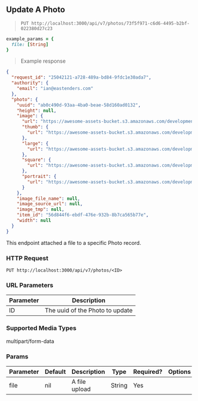 ## Update A Photo

> `PUT http://localhost:3000/api/v7/photos/73f5f971-c6d6-4495-b2bf-022380d27c23`

```ruby
example_params = {
  file: [String]
}
```

> Example response

```json
{
  "request_id": "25042121-a728-489a-bd84-9fdc1e30ada7",
  "authority": {
    "email": "ian@eastenders.com"
  },
  "photo": {
    "uuid": "ab0c490d-93aa-4ba0-beae-58d160ad0132",
    "height": null,
    "image": {
      "url": "https://awesome-assets-bucket.s3.amazonaws.com/development/uploads/photo/image/28/test.jpeg",
      "thumb": {
        "url": "https://awesome-assets-bucket.s3.amazonaws.com/development/uploads/photo/image/28/thumb_test.jpeg"
      },
      "large": {
        "url": "https://awesome-assets-bucket.s3.amazonaws.com/development/uploads/photo/image/28/large_test.jpeg"
      },
      "square": {
        "url": "https://awesome-assets-bucket.s3.amazonaws.com/development/uploads/photo/image/28/square_test.jpeg"
      },
      "portrait": {
        "url": "https://awesome-assets-bucket.s3.amazonaws.com/development/uploads/photo/image/28/portrait_test.jpeg"
      }
    },
    "image_file_name": null,
    "image_source_url": null,
    "image_tmp": null,
    "item_id": "56d844f6-ebdf-476e-932b-8b7ca565b77e",
    "width": null
  }
}
```

This endpoint attached a file to a specific Photo record.

### HTTP Request

`PUT http://localhost:3000/api/v7/photos/<ID>`


### URL Parameters

Parameter | Description
--------- | -----------
ID | The uuid of the Photo to update


### Supported Media Types

multipart/form-data

### Params

Parameter | Default | Description | Type | Required? | Options
--------- | ------- | ----------- | ---- | --------- | -------
file | nil | A file upload | String | Yes |